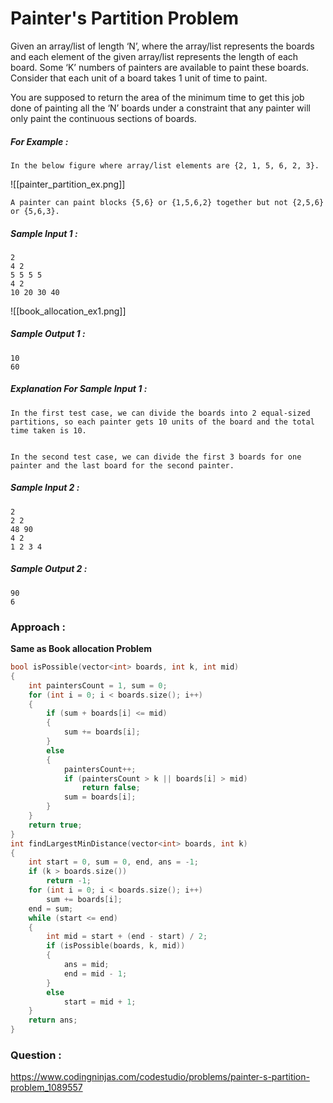 # Painter's Partition Problem

Given an array/list of length ‘N’, where the array/list represents the boards and each element of the given array/list represents the length of each board. Some ‘K’ numbers of painters are available to paint these boards. Consider that each unit of a board takes 1 unit of time to paint.

You are supposed to return the area of the minimum time to get this job done of painting all the ‘N’ boards under a constraint that any painter will only paint the continuous sections of boards.

##### For Example :

```
In the below figure where array/list elements are {2, 1, 5, 6, 2, 3}.
```

![[painter_partition_ex.png]]

```
A painter can paint blocks {5,6} or {1,5,6,2} together but not {2,5,6} or {5,6,3}.
```

##### Sample Input 1 :

```
2
4 2
5 5 5 5
4 2
10 20 30 40
```

![[book_allocation_ex1.png]]

##### Sample Output 1 :

```
10
60
```

##### Explanation For Sample Input 1 :

```
In the first test case, we can divide the boards into 2 equal-sized partitions, so each painter gets 10 units of the board and the total time taken is 10.


In the second test case, we can divide the first 3 boards for one painter and the last board for the second painter.
```

##### Sample Input 2 :

```
2
2 2
48 90
4 2
1 2 3 4
```

##### Sample Output 2 :

```
90
6
```

### Approach :

**Same as Book allocation Problem**

```cpp
bool isPossible(vector<int> boards, int k, int mid)
{
    int paintersCount = 1, sum = 0;
    for (int i = 0; i < boards.size(); i++)
    {
        if (sum + boards[i] <= mid)
        {
            sum += boards[i];
        }
        else
        {
            paintersCount++;
            if (paintersCount > k || boards[i] > mid)
                return false;
            sum = boards[i];
        }
    }
    return true;
}
int findLargestMinDistance(vector<int> boards, int k)
{
    int start = 0, sum = 0, end, ans = -1;
    if (k > boards.size())
        return -1;
    for (int i = 0; i < boards.size(); i++)
        sum += boards[i];
    end = sum;
    while (start <= end)
    {
        int mid = start + (end - start) / 2;
        if (isPossible(boards, k, mid))
        {
            ans = mid;
            end = mid - 1;
        }
        else
            start = mid + 1;
    }
    return ans;
}
```

### Question :

https://www.codingninjas.com/codestudio/problems/painter-s-partition-problem_1089557
